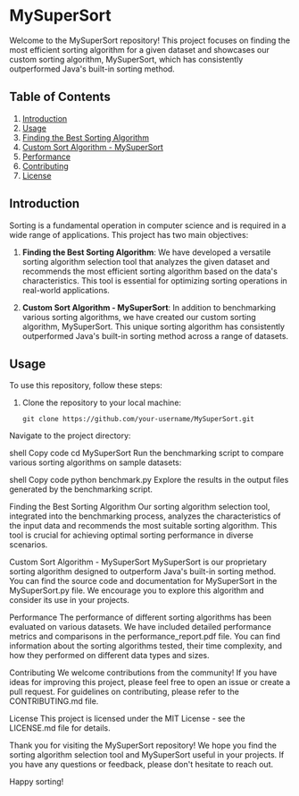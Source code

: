 # MySuperSort

Welcome to the MySuperSort repository! This project focuses on finding the most efficient sorting algorithm for a given dataset and showcases our custom sorting algorithm, MySuperSort, which has consistently outperformed Java's built-in sorting method.

## Table of Contents

1. [Introduction](#introduction)
2. [Usage](#usage)
3. [Finding the Best Sorting Algorithm](#finding-the-best-sorting-algorithm)
4. [Custom Sort Algorithm - MySuperSort](#custom-sort-algorithm-mysupersort)
5. [Performance](#performance)
6. [Contributing](#contributing)
7. [License](#license)

## Introduction

Sorting is a fundamental operation in computer science and is required in a wide range of applications. This project has two main objectives:

1. **Finding the Best Sorting Algorithm**: We have developed a versatile sorting algorithm selection tool that analyzes the given dataset and recommends the most efficient sorting algorithm based on the data's characteristics. This tool is essential for optimizing sorting operations in real-world applications.

2. **Custom Sort Algorithm - MySuperSort**: In addition to benchmarking various sorting algorithms, we have created our custom sorting algorithm, MySuperSort. This unique sorting algorithm has consistently outperformed Java's built-in sorting method across a range of datasets.

## Usage

To use this repository, follow these steps:

1. Clone the repository to your local machine:

   ```shell
   git clone https://github.com/your-username/MySuperSort.git
Navigate to the project directory:

shell
Copy code
cd MySuperSort
Run the benchmarking script to compare various sorting algorithms on sample datasets:

shell
Copy code
python benchmark.py
Explore the results in the output files generated by the benchmarking script.

Finding the Best Sorting Algorithm
Our sorting algorithm selection tool, integrated into the benchmarking process, analyzes the characteristics of the input data and recommends the most suitable sorting algorithm. This tool is crucial for achieving optimal sorting performance in diverse scenarios.

Custom Sort Algorithm - MySuperSort
MySuperSort is our proprietary sorting algorithm designed to outperform Java's built-in sorting method. You can find the source code and documentation for MySuperSort in the MySuperSort.py file. We encourage you to explore this algorithm and consider its use in your projects.

Performance
The performance of different sorting algorithms has been evaluated on various datasets. We have included detailed performance metrics and comparisons in the performance_report.pdf file. You can find information about the sorting algorithms tested, their time complexity, and how they performed on different data types and sizes.

Contributing
We welcome contributions from the community! If you have ideas for improving this project, please feel free to open an issue or create a pull request. For guidelines on contributing, please refer to the CONTRIBUTING.md file.

License
This project is licensed under the MIT License - see the LICENSE.md file for details.

Thank you for visiting the MySuperSort repository! We hope you find the sorting algorithm selection tool and MySuperSort useful in your projects. If you have any questions or feedback, please don't hesitate to reach out.

Happy sorting!
